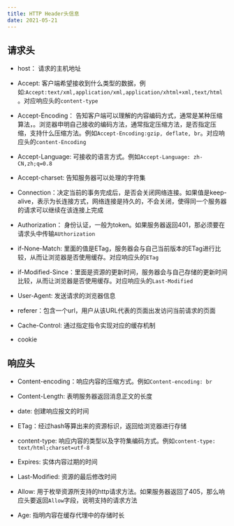 ```yaml
---
title: HTTP Header头信息
date: 2021-05-21
---
```


## 请求头

- host： 请求的主机地址

- Accept: 客户端希望接收到什么类型的数据，例如:`Accept:text/xml,application/xml,application/xhtml+xml,text/html` 。对应响应头的`content-type`

- Accept-Encoding： 告知客户端可以理解的内容编码方式，通常是某种压缩算法，。浏览器申明自己接收的编码方法，通常指定压缩方法，是否指定压缩，支持什么压缩方法。例如`Accept-Encoding:gzip, deflate, br`。对应响应头的`content-Encoding`

- Accept-Language: 可接收的语言方式。例如`Accept-Language: zh-CN,zh;q=0.8`

- Accept-charset: 告知服务器可以处理的字符集

- Connection：决定当前的事务完成后，是否会关闭网络连接。如果值是keep-alive，表示为长连接方式，网络连接是持久的，不会关闭，使得同一个服务器的请求可以继续在该连接上完成

- Authorization： 身份认证，一般为token。如果服务器返回401，那必须要在请求头中传输`AUthorization`

- if-None-Match: 里面的值是ETag，服务器会与自己当前版本的ETag进行比较，从而让浏览器是否使用缓存。对应响应头的`ETag`

- if-Modified-Since：里面是资源的更新时间，服务器会与自己存储的更新时间比较，从而让浏览器是否使用缓存。对应响应头的`Last-Modified`

- User-Agent: 发送请求的浏览器信息

- referer：包含一个url，用户从该URL代表的页面出发访问当前请求的页面

- Cache-Control: 通过指定指令实现对应的缓存机制

- cookie

## 响应头

- Content-encoding：响应内容的压缩方式。例如`Content-encoding: br`

- Content-Length: 表明服务器返回消息正文的长度

- date: 创建响应报文的时间

- ETag：经过hash等算出来的资源标识，返回给浏览器进行存储

- content-type: 响应内容的类型以及字符集编码方式。例如`content-type: text/html;charset=utf-8`

- Expires: 实体内容过期的时间

- Last-Modified: 资源的最后修改时间

- Allow: 用于枚举资源所支持的http请求方法。如果服务器返回了405，那么响应头要返回`Allow`字段，说明支持的请求方法

- Age: 指明内容在缓存代理中的存储时长
